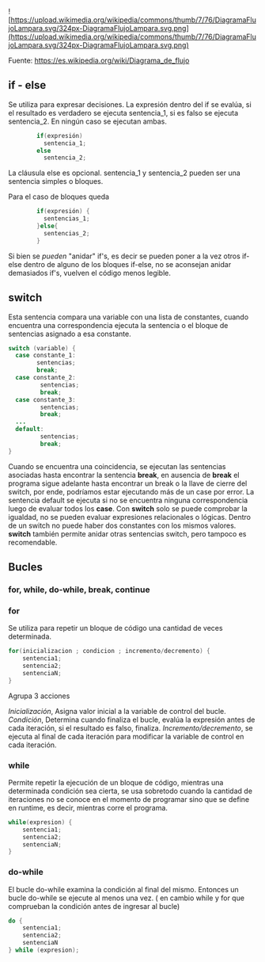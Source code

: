 
![https://upload.wikimedia.org/wikipedia/commons/thumb/7/76/DiagramaFlujoLampara.svg/324px-DiagramaFlujoLampara.svg.png](https://upload.wikimedia.org/wikipedia/commons/thumb/7/76/DiagramaFlujoLampara.svg/324px-DiagramaFlujoLampara.svg.png)

Fuente: https://es.wikipedia.org/wiki/Diagrama_de_flujo


## if - else
Se utiliza para expresar decisiones. La expresión dentro del if se evalúa, si el resultado es verdadero se ejecuta sentencia_1, si es falso se ejecuta sentencia_2. En ningún caso se ejecutan ambas.

```Java
        if(expresión)  
          sentencia_1;  
        else  
          sentencia_2;  
```

La cláusula else es opcional. sentencia_1 y sentencia_2 pueden ser una sentencia simples o bloques. 

Para el caso de bloques queda

```Java
        if(expresión) {  
          sentencias_1; 
        }else{  
          sentencias_2;  
        }  
```
        
Si bien se *pueden* "anidar" if's, es decir se pueden poner a la vez otros if-else dentro de alguno de los bloques if-else, no se aconsejan anidar demasiados if's, vuelven el código menos legible.

## switch

Esta sentencia compara una variable con una lista de constantes, cuando encuentra una correspondencia ejecuta la sentencia o el bloque de sentencias asignado a esa constante.

```Java
switch (variable) {  
  case constante_1:  
        sentencias;  
        break;  
  case constante_2:  
         sentencias;  
         break;  
  case constante_3:  
         sentencias;  
         break;  
  ...  
  default:  
         sentencias;  
         break;  
}  
```

Cuando se encuentra una coincidencia, se ejecutan las sentencias asociadas hasta encontrar la sentencia **break**, en ausencia de **break** el programa sigue adelante hasta encontrar un break o la llave de cierre del switch, por ende, podríamos estar ejecutando más de un case por error. La sentencia default se ejecuta si no se encuentra ninguna correspondencia luego de evaluar todos los **case**. Con **switch** solo se puede comprobar la igualdad, no se pueden evaluar expresiones relacionales o lógicas. Dentro de un switch no puede haber dos constantes con los mismos valores. **switch** también permite anidar otras sentencias switch, pero tampoco es recomendable.

## Bucles

### for, while, do-while, break, continue

### for

Se utiliza para repetir un bloque de código una cantidad de veces determinada.

```Java
for(inicializacion ; condicion ; incremento/decremento) {  
    sentencia1;  
    sentencia2;  
    sentenciaN;  
}  
```
Agrupa 3 acciones 

*Inicialización*, Asigna valor inicial a la variable de control del bucle.
*Condición*, Determina cuando finaliza el bucle, evalúa la expresión antes de cada iteración, si el resultado es falso, finaliza. 
*Incremento/decremento*, se ejecuta al final de cada iteración para modificar la variable de control en cada iteración.

### while
Permite repetir la ejecución de un bloque de código, mientras una determinada condición sea cierta, se usa sobretodo cuando la cantidad de iteraciones no se conoce en el momento de programar sino que se define en runtime, es decir, mientras corre el programa.

```Java
while(expresion) {  
    sentencia1;  
    sentencia2;  
    sentenciaN;  
}
```

### do-while
El bucle do-while examina la condición al final del mismo. Entonces un bucle do-while se ejecute al menos una vez. ( en cambio while y for que comprueban la condición antes de ingresar al bucle)

```Java
do {  
    sentencia1;  
    sentencia2;
    sentenciaN  
} while (expresion);  
```



